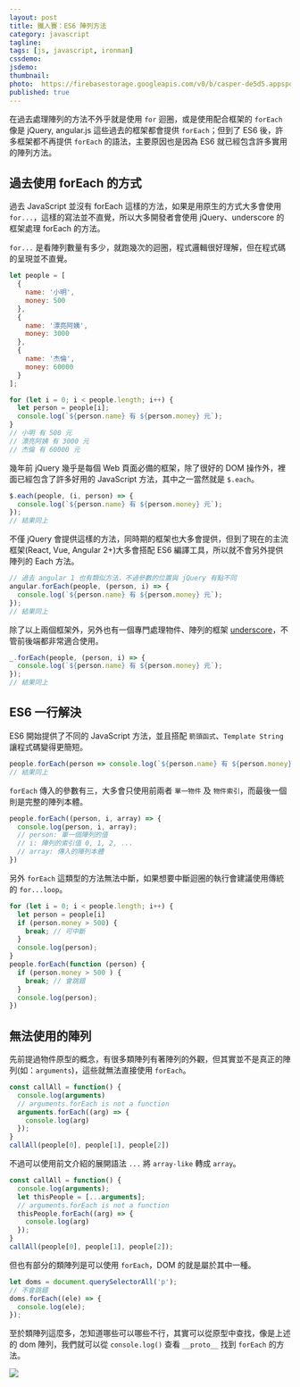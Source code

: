```yaml
---
layout: post
title: 鐵人賽：ES6 陣列方法
category: javascript
tagline:
tags: [js, javascript, ironman]
cssdemo:
jsdemo:
thumbnail:
photo:  https://firebasestorage.googleapis.com/v0/b/casper-de5d5.appspot.com/o/images%2Fblog%2F201712%2F18_ironman_cover_23.jpg?alt=media&token=9b3510d2-0327-44e4-be39-420760891ae0
published: true
---
```


在過去處理陣列的方法不外乎就是使用 `for` 迴圈，或是使用配合框架的 `forEach` 像是 jQuery, angular.js 這些過去的框架都會提供 `forEach`；但到了 ES6 後，許多框架都不再提供 `forEach` 的語法，主要原因也是因為 ES6 就已經包含許多實用的陣列方法。

## 過去使用 forEach 的方式

過去 JavaScript 並沒有 forEach 這樣的方法，如果是用原生的方式大多會使用 `for...`，這樣的寫法並不直覺，所以大多開發者會使用 jQuery、underscore 的框架處理 forEach 的方法。

`for...` 是看陣列數量有多少，就跑幾次的迴圈，程式邏輯很好理解，但在程式碼的呈現並不直覺。

```js
let people = [
  {
    name: '小明',
    money: 500
  },
  {
    name: '漂亮阿姨',
    money: 3000
  },
  {
    name: '杰倫',
    money: 60000
  }
];

for (let i = 0; i < people.length; i++) {
  let person = people[i];
  console.log(`${person.name} 有 ${person.money} 元`);
}
// 小明 有 500 元
// 漂亮阿姨 有 3000 元
// 杰倫 有 60000 元
```

幾年前 jQuery 幾乎是每個 Web 頁面必備的框架，除了很好的 DOM 操作外，裡面已經包含了許多好用的 JavaScript 方法，其中之一當然就是 `$.each`。

```js
$.each(people, (i, person) => {
  console.log(`${person.name} 有 ${person.money} 元`);
});
// 結果同上
```

不僅 jQuery 會提供這樣的方法，同時期的框架也大多會提供，但到了現在的主流框架(React, Vue, Angular 2+)大多會搭配 ES6 編譯工具，所以就不會另外提供陣列的 Each 方法。

```js
// 過去 angular 1 也有類似方法，不過參數的位置與 jQuery 有點不同
angular.forEach(people, (person, i) => {
  console.log(`${person.name} 有 ${person.money} 元`);
});
// 結果同上
```

除了以上兩個框架外，另外也有一個專門處理物件、陣列的框架 [underscore](http://underscorejs.org/)，不管前後端都非常適合使用。

```js
_.forEach(people, (person, i) => {
  console.log(`${person.name} 有 ${person.money} 元`);
});
// 結果同上
```

## ES6 一行解決

ES6 開始提供了不同的 JavaScript 方法，並且搭配 `箭頭函式`、`Template String` 讓程式碼變得更簡短。

```js
people.forEach(person => console.log(`${person.name} 有 ${person.money} 元`));
// 結果同上
```

`forEach` 傳入的參數有三，大多會只使用前兩者 `單一物件` 及 `物件索引`，而最後一個則是完整的陣列本體。

```js
people.forEach((person, i, array) => {
  console.log(person, i, array);
  // person: 單一個陣列的值
  // i: 陣列的索引值 0, 1, 2, ...
  // array: 傳入的陣列本體
})
```

另外 `forEach` 這類型的方法無法中斷，如果想要中斷迴圈的執行會建議使用傳統的 `for...loop`。

```js
for (let i = 0; i < people.length; i++) {
  let person = people[i]
  if (person.money > 500) {
    break; // 可中斷
  }
  console.log(person);
}
people.forEach(function (person) {
  if (person.money > 500 ) {
    break; // 會跳錯
  }
  console.log(person);
})
```

## 無法使用的陣列

先前提過物件原型的概念，有很多類陣列有著陣列的外觀，但其實並不是真正的陣列(如：`arguments`)，這些就無法直接使用 `forEach`。

```js
const callAll = function() {
  console.log(arguments)
  // arguments.forEach is not a function
  arguments.forEach((arg) => {
    console.log(arg)
  });
}
callAll(people[0], people[1], people[2])
```

不過可以使用前文介紹的展開語法 `...` 將 `array-like` 轉成 `array`。

```js
const callAll = function() {
  console.log(arguments);
  let thisPeople = [...arguments];
  // arguments.forEach is not a function
  thisPeople.forEach((arg) => {
    console.log(arg)
  });
}
callAll(people[0], people[1], people[2]);
```

但也有部分的類陣列是可以使用 `forEach`，DOM 的就是屬於其中一種。

```js
let doms = document.querySelectorAll('p');
// 不會跳錯
doms.forEach((ele) => {
  console.log(ele);
});
```

至於類陣列這麼多，怎知道哪些可以哪些不行，其實可以從原型中查找，像是上述的 dom 陣列，我們就可以從 `console.log()` 查看 `__proto__` 找到 `forEach` 的方法。

![](https://firebasestorage.googleapis.com/v0/b/casper-de5d5.appspot.com/o/images%2Fblog%2F201712%2F%E8%B2%BC%E4%B8%8A%E7%9A%84%E5%BD%B1%E5%83%8F_2017_12_22_%E4%B8%8A%E5%8D%8810_37.png?alt=media&token=40ad30c1-11e2-4ec9-aa35-9fc96e249fc3)


